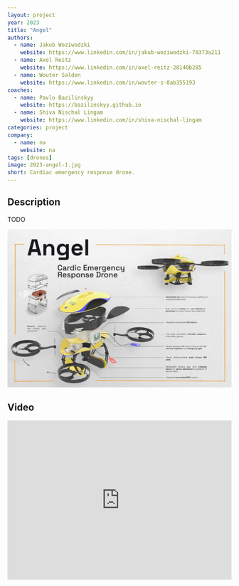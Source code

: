 ```yaml
---
layout: project
year: 2023
title: "Angel"
authors:
  - name: Jakub Woziwodzki
    website: https://www.linkedin.com/in/jakub-woziwodzki-70373a211
  - name: Axel Reitz
    website: https://www.linkedin.com/in/axel-reitz-28140b285
  - name: Wouter Salden
    website: https://www.linkedin.com/in/wouter-s-8ab355193
coaches:
  - name: Pavlo Bazilinskyy
    website: https://bazilinskyy.github.io
  - name: Shiva Nischal Lingam
    website: https://www.linkedin.com/in/shiva-nischal-lingam
categories: project
company:
  - name: na
    website: na
tags: [drones]
image: 2023-angel-1.jpg
short: Cardiac emergency response drone. 
---
```


## Description
TODO

<div class="project-image">
  <img src="/assets/img/2023-angel-2.jpg">
</div>

## Video
<iframe style="display:inline-block; border:0px solid #FFF; width: 100%; height: 358px" src="https://www.youtube.com/embed/gvoY_bMKeCk?playlist=gvoY_bMKeCk&loop=1&autoplay=1&mute=1" frameborder="0" allowfullscreen></iframe>
